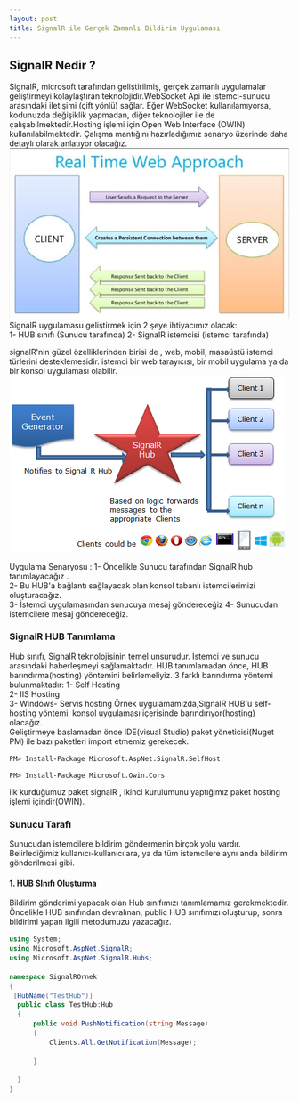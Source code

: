 ```yaml
---
layout: post
title: SignalR ile Gerçek Zamanlı Bildirim Uygulaması 
---  
```


## SignalR Nedir ?  ##  
SignalR, microsoft tarafından geliştirilmiş, gerçek zamanlı uygulamalar geliştirmeyi kolaylaştıran teknolojidir.WebSocket Api ile istemci-sunucu arasındaki iletişimi (çift yönlü) sağlar. Eğer WebSocket kullanılamıyorsa, kodunuzda değişiklik yapmadan, diğer teknolojiler ile de çalışabilmektedir.Hosting işlemi için Open Web Interface (OWIN) kullanılabilmektedir. Çalışma mantığını hazırladığımız senaryo üzerinde daha detaylı olarak anlatıyor olacağız.  
![resim](/images/13.jfif)    
 SignalR uygulamasu geliştirmek için 2 şeye ihtiyacımız olacak:  
 1- HUB sınıfı (Sunucu tarafında)
 2- SignalR istemcisi (istemci tarafında)  
 
 signalR'nin güzel özelliklerinden birisi de , web, mobil, masaüstü istemci türlerini desteklemesidir. istemci bir web tarayıcısı, bir mobil uygulama ya da bir konsol uygulaması olabilir. 
 ![clients](/images/clients.png)  
 
 Uygulama Senaryosu :
 1- Öncelikle Sunucu tarafından SignalR hub tanımlayacağız .   
 2- Bu HUB'a bağlantı sağlayacak olan konsol tabanlı istemcilerimizi oluşturacağız.   
 3- İstemci uygulamasından sunucuya mesaj göndereceğiz
 4- Sunucudan istemcilere mesaj göndereceğiz.  
  ### SignalR HUB Tanımlama ###
  Hub sınıfı, SignalR teknolojisinin temel unsurudur. İstemci ve sunucu arasındaki haberleşmeyi sağlamaktadır. HUB tanımlamadan önce, HUB barındırma(hosting) yöntemini belirlemeliyiz. 3 farklı barındırma yöntemi bulunmaktadır:
  1- Self Hosting   
  2- IIS Hosting   
  3- Windows- Servis hosting
  Örnek uygulamamızda,SignalR HUB'u  self-hosting yöntemi, konsol uygulaması içerisinde barındırıyor(hosting) olacağız.  
  Geliştirmeye başlamadan önce IDE(visual Studio) paket yöneticisi(Nuget PM) ile bazı paketleri import etmemiz gerekecek.
  ```
  PM> Install-Package Microsoft.AspNet.SignalR.SelfHost
  
  ```  
  
  ```
  PM> Install-Package Microsoft.Owin.Cors
  ```   
  ilk kurduğumuz paket signalR , ikinci kurulumunu yaptığımız paket hosting işlemi içindir(OWIN). 
  ### Sunucu Tarafı ###
  Sunucudan istemcilere bildirim göndermenin birçok yolu vardır. Belirlediğimiz kullanıcı-kullanıcılara, ya da tüm istemcilere aynı anda bildirim gönderilmesi gibi.  
  #### 1. HUB SInıfı Oluşturma ####
  Bildirim gönderimi yapacak olan Hub sınıfımızı tanımlamamız gerekmektedir. Öncelikle HUB sınıfından devralınan,  public HUB sınıfımızı oluşturup, sonra bildirimi yapan ilgili metodumuzu yazacağız.  
  ``` c#
  using System;
using Microsoft.AspNet.SignalR;
using Microsoft.AspNet.SignalR.Hubs;

namespace SignalROrnek
{
   [HubName("TestHub")]
    public class TestHub:Hub
    {
        public void PushNotification(string Message)
        {
            Clients.All.GetNotification(Message);

        }

    }
}
  ```
  
  
  
  
  
  
  
 
 
 



